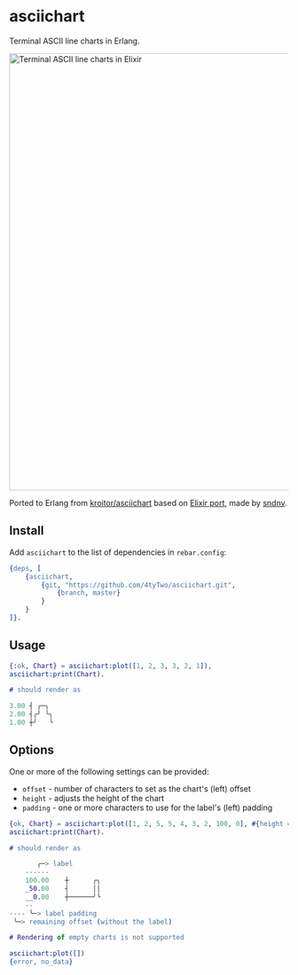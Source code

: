 # asciichart

Terminal ASCII line charts in Erlang.

<img width="789" alt="Terminal ASCII line charts in Elixir" src="https://cloud.githubusercontent.com/assets/1294454/22818709/9f14e1c2-ef7f-11e6-978f-34b5b595fb63.png">

Ported to Erlang from [kroitor/asciichart](https://github.com/kroitor/asciichart)
based on [Elixir port](https://github.com/sndnv/asciichart), made by [sndnv](https://github.com/sndnv).

## Install

Add `asciichart` to the list of dependencies in `rebar.config`:

```erlang
{deps, [
    {asciichart,
        {git, "https://github.com/4tyTwo/asciichart.git",
            {branch, master}
        }
    }
]}.
```

## Usage

```erlang
{:ok, Chart} = asciichart:plot([1, 2, 3, 3, 2, 1]),
asciichart:print(Chart).

# should render as

3.00 ┤ ╭─╮
2.00 ┤╭╯ ╰╮
1.00 ┼╯   ╰
```

## Options
One or more of the following settings can be provided:
- `offset` - number of characters to set as the chart's (left) offset
- `height` - adjusts the height of the chart
- `padding` - one or more characters to use for the label's (left) padding

```erlang
{ok, Chart} = asciichart:plot([1, 2, 5, 5, 4, 3, 2, 100, 0], #{height => 3, offset => 10, padding: <<"_">>}).
asciichart:print(Chart).

# should render as

       ╭─> label
    ------
    100.00    ┼      ╭╮
    _50.00    ┤      ││
    __0.00    ┼──────╯╰
    --
---- ╰─> label padding
 ╰─> remaining offset (without the label)

# Rendering of empty charts is not supported

asciichart:plot([])
{error, no_data}

```
